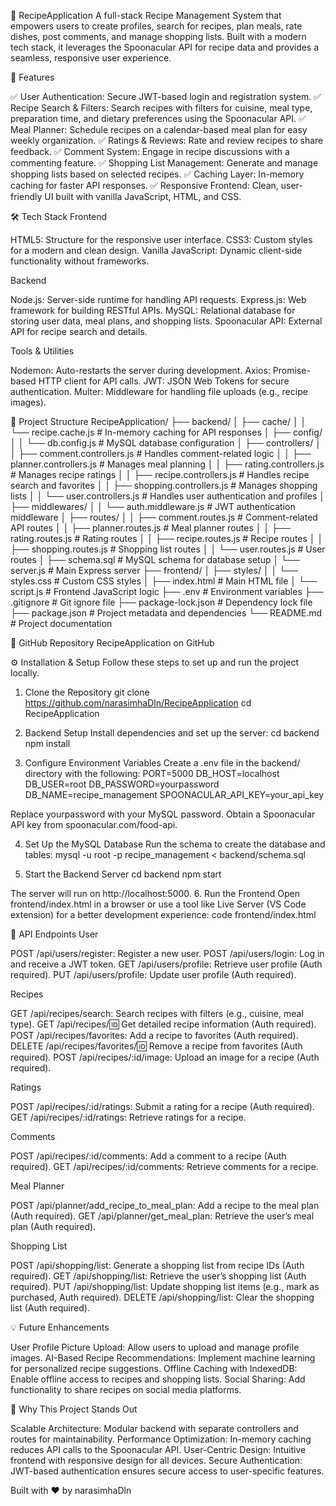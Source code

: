 🍲 RecipeApplication
A full-stack Recipe Management System that empowers users to create profiles, search for recipes, plan meals, rate dishes, post comments, and manage shopping lists. Built with a modern tech stack, it leverages the Spoonacular API for recipe data and provides a seamless, responsive user experience.

🌟 Features

✅ User Authentication: Secure JWT-based login and registration system.
✅ Recipe Search & Filters: Search recipes with filters for cuisine, meal type, preparation time, and dietary preferences using the Spoonacular API.
✅ Meal Planner: Schedule recipes on a calendar-based meal plan for easy weekly organization.
✅ Ratings & Reviews: Rate and review recipes to share feedback.
✅ Comment System: Engage in recipe discussions with a commenting feature.
✅ Shopping List Management: Generate and manage shopping lists based on selected recipes.
✅ Caching Layer: In-memory caching for faster API responses.
✅ Responsive Frontend: Clean, user-friendly UI built with vanilla JavaScript, HTML, and CSS.


🛠 Tech Stack
Frontend

HTML5: Structure for the responsive user interface.
CSS3: Custom styles for a modern and clean design.
Vanilla JavaScript: Dynamic client-side functionality without frameworks.

Backend

Node.js: Server-side runtime for handling API requests.
Express.js: Web framework for building RESTful APIs.
MySQL: Relational database for storing user data, meal plans, and shopping lists.
Spoonacular API: External API for recipe search and details.

Tools & Utilities

Nodemon: Auto-restarts the server during development.
Axios: Promise-based HTTP client for API calls.
JWT: JSON Web Tokens for secure authentication.
Multer: Middleware for handling file uploads (e.g., recipe images).


📂 Project Structure
RecipeApplication/
├── backend/
│   ├── cache/
│   │   └── recipe.cache.js         # In-memory caching for API responses
│   ├── config/
│   │   └── db.config.js           # MySQL database configuration
│   ├── controllers/
│   │   ├── comment.controllers.js # Handles comment-related logic
│   │   ├── planner.controllers.js # Manages meal planning
│   │   ├── rating.controllers.js  # Manages recipe ratings
│   │   ├── recipe.controllers.js  # Handles recipe search and favorites
│   │   ├── shopping.controllers.js # Manages shopping lists
│   │   └── user.controllers.js     # Handles user authentication and profiles
│   ├── middlewares/
│   │   └── auth.middleware.js      # JWT authentication middleware
│   ├── routes/
│   │   ├── comment.routes.js       # Comment-related API routes
│   │   ├── planner.routes.js       # Meal planner routes
│   │   ├── rating.routes.js        # Rating routes
│   │   ├── recipe.routes.js        # Recipe routes
│   │   ├── shopping.routes.js      # Shopping list routes
│   │   └── user.routes.js          # User routes
│   ├── schema.sql                 # MySQL schema for database setup
│   └── server.js                  # Main Express server
├── frontend/
│   ├── styles/
│   │   └── styles.css             # Custom CSS styles
│   ├── index.html                 # Main HTML file
│   └── script.js                  # Frontend JavaScript logic
├── .env                           # Environment variables
├── .gitignore                     # Git ignore file
├── package-lock.json              # Dependency lock file
├── package.json                   # Project metadata and dependencies
└── README.md                      # Project documentation


🔗 GitHub Repository
RecipeApplication on GitHub

⚙️ Installation & Setup
Follow these steps to set up and run the project locally.
1. Clone the Repository
git clone https://github.com/narasimhaDln/RecipeApplication
cd RecipeApplication

2. Backend Setup
Install dependencies and set up the server:
cd backend
npm install

3. Configure Environment Variables
Create a .env file in the backend/ directory with the following:
PORT=5000
DB_HOST=localhost
DB_USER=root
DB_PASSWORD=yourpassword
DB_NAME=recipe_management
SPOONACULAR_API_KEY=your_api_key


Replace yourpassword with your MySQL password.
Obtain a Spoonacular API key from spoonacular.com/food-api.

4. Set Up the MySQL Database
Run the schema to create the database and tables:
mysql -u root -p recipe_management < backend/schema.sql

5. Start the Backend Server
cd backend
npm start

The server will run on http://localhost:5000.
6. Run the Frontend
Open frontend/index.html in a browser or use a tool like Live Server (VS Code extension) for a better development experience:
code frontend/index.html


📡 API Endpoints
User

POST /api/users/register: Register a new user.
POST /api/users/login: Log in and receive a JWT token.
GET /api/users/profile: Retrieve user profile (Auth required).
PUT /api/users/profile: Update user profile (Auth required).

Recipes

GET /api/recipes/search: Search recipes with filters (e.g., cuisine, meal type).
GET /api/recipes/:id: Get detailed recipe information (Auth required).
POST /api/recipes/favorites: Add a recipe to favorites (Auth required).
DELETE /api/recipes/favorites/:id: Remove a recipe from favorites (Auth required).
POST /api/recipes/:id/image: Upload an image for a recipe (Auth required).

Ratings

POST /api/recipes/:id/ratings: Submit a rating for a recipe (Auth required).
GET /api/recipes/:id/ratings: Retrieve ratings for a recipe.

Comments

POST /api/recipes/:id/comments: Add a comment to a recipe (Auth required).
GET /api/recipes/:id/comments: Retrieve comments for a recipe.

Meal Planner

POST /api/planner/add_recipe_to_meal_plan: Add a recipe to the meal plan (Auth required).
GET /api/planner/get_meal_plan: Retrieve the user’s meal plan (Auth required).

Shopping List

POST /api/shopping/list: Generate a shopping list from recipe IDs (Auth required).
GET /api/shopping/list: Retrieve the user’s shopping list (Auth required).
PUT /api/shopping/list: Update shopping list items (e.g., mark as purchased, Auth required).
DELETE /api/shopping/list: Clear the shopping list (Auth required).


💡 Future Enhancements

User Profile Picture Upload: Allow users to upload and manage profile images.
AI-Based Recipe Recommendations: Implement machine learning for personalized recipe suggestions.
Offline Caching with IndexedDB: Enable offline access to recipes and shopping lists.
Social Sharing: Add functionality to share recipes on social media platforms.


🚀 Why This Project Stands Out

Scalable Architecture: Modular backend with separate controllers and routes for maintainability.
Performance Optimization: In-memory caching reduces API calls to the Spoonacular API.
User-Centric Design: Intuitive frontend with responsive design for all devices.
Secure Authentication: JWT-based authentication ensures secure access to user-specific features.


Built with ❤️ by narasimhaDln
